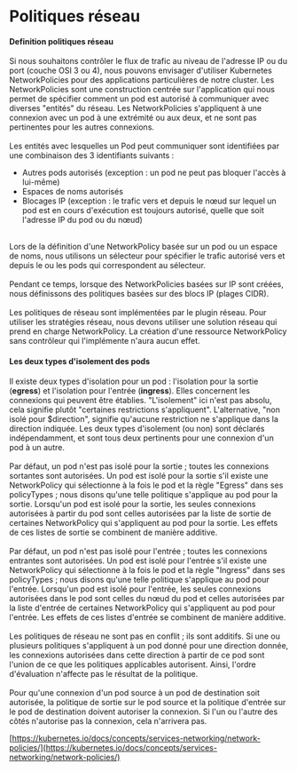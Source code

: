 # Politiques réseau

#### Definition politiques réseau

Si nous souhaitons contrôler le flux de trafic au niveau de l'adresse IP ou du port (couche OSI 3 ou 4), nous pouvons envisager d'utiliser Kubernetes NetworkPolicies pour des applications particulières de notre cluster. Les NetworkPolicies sont une construction centrée sur l'application qui nous permet de spécifier comment un pod est autorisé à communiquer avec diverses "entités" du réseau. Les NetworkPolicies s'appliquent à une connexion avec un pod à une extrémité ou aux deux, et ne sont pas pertinentes pour les autres connexions.
<br><br>
Les entités avec lesquelles un Pod peut communiquer sont identifiées par une combinaison des 3 identifiants suivants :

- Autres pods autorisés (exception : un pod ne peut pas bloquer l'accès à lui-même)
- Espaces de noms autorisés
- Blocages IP (exception : le trafic vers et depuis le nœud sur lequel un pod est en cours d'exécution est toujours autorisé, quelle que soit l'adresse IP du pod ou du nœud)
<br>
Lors de la définition d'une NetworkPolicy basée sur un pod ou un espace de noms, nous utilisons un sélecteur pour spécifier le trafic autorisé vers et depuis le ou les pods qui correspondent au sélecteur.
<br><br>
Pendant ce temps, lorsque des NetworkPolicies basées sur IP sont créées, nous définissons des politiques basées sur des blocs IP (plages CIDR).
<br><br>
Les politiques de réseau sont implémentées par le plugin réseau. Pour utiliser les stratégies réseau, nous devons utiliser une solution réseau qui prend en charge NetworkPolicy. La création d'une ressource NetworkPolicy sans contrôleur qui l'implémente n'aura aucun effet.

#### Les deux types d'isolement des pods

Il existe deux types d'isolation pour un pod : l'isolation pour la sortie (**egress**) et l'isolation pour l'entrée (**ingress**). Elles concernent les connexions qui peuvent être établies. "L'isolement" ici n'est pas absolu, cela signifie plutôt "certaines restrictions s'appliquent". L'alternative, "non isolé pour $direction", signifie qu'aucune restriction ne s'applique dans la direction indiquée. Les deux types d'isolement (ou non) sont déclarés indépendamment, et sont tous deux pertinents pour une connexion d'un pod à un autre.
<br><br>
Par défaut, un pod n'est pas isolé pour la sortie ; toutes les connexions sortantes sont autorisées. Un pod est isolé pour la sortie s'il existe une NetworkPolicy qui sélectionne à la fois le pod et la règle "Egress" dans ses policyTypes ; nous disons qu'une telle politique s'applique au pod pour la sortie. Lorsqu'un pod est isolé pour la sortie, les seules connexions autorisées à partir du pod sont celles autorisées par la liste de sortie de certaines NetworkPolicy qui s'appliquent au pod pour la sortie. Les effets de ces listes de sortie se combinent de manière additive.
<br><br>
Par défaut, un pod n'est pas isolé pour l'entrée ; toutes les connexions entrantes sont autorisées. Un pod est isolé pour l'entrée s'il existe une NetworkPolicy qui sélectionne à la fois le pod et la règle "Ingress" dans ses policyTypes ; nous disons qu'une telle politique s'applique au pod pour l'entrée. Lorsqu'un pod est isolé pour l'entrée, les seules connexions autorisées dans le pod sont celles du nœud du pod et celles autorisées par la liste d'entrée de certaines NetworkPolicy qui s'appliquent au pod pour l'entrée. Les effets de ces listes d'entrée se combinent de manière additive.
<br><br>
Les politiques de réseau ne sont pas en conflit ; ils sont additifs. Si une ou plusieurs politiques s'appliquent à un pod donné pour une direction donnée, les connexions autorisées dans cette direction à partir de ce pod sont l'union de ce que les politiques applicables autorisent. Ainsi, l'ordre d'évaluation n'affecte pas le résultat de la politique.
<br><br>
Pour qu'une connexion d'un pod source à un pod de destination soit autorisée, la politique de sortie sur le pod source et la politique d'entrée sur le pod de destination doivent autoriser la connexion. Si l'un ou l'autre des côtés n'autorise pas la connexion, cela n'arrivera pas.

[https://kubernetes.io/docs/concepts/services-networking/network-policies/](https://kubernetes.io/docs/concepts/services-networking/network-policies/)